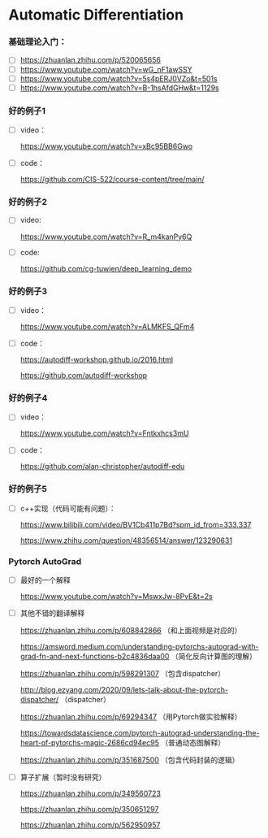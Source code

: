 #  Automatic Differentiation

### 基础理论入门：

- [ ] https://zhuanlan.zhihu.com/p/520065656
- [ ] https://www.youtube.com/watch?v=wG_nF1awSSY
- [ ] https://www.youtube.com/watch?v=5s4pERJ0VZo&t=501s
- [ ] https://www.youtube.com/watch?v=B-1hsAfdGHw&t=1129s

### 好的例子1

- [ ] video：

  https://www.youtube.com/watch?v=xBc95BB6Gwo

- [ ] code：

  https://github.com/CIS-522/course-content/tree/main/

### 好的例子2

- [ ] video:

  https://www.youtube.com/watch?v=R_m4kanPy6Q

- [ ] code:

  https://github.com/cg-tuwien/deep_learning_demo

### 好的例子3

- [ ] video：

  https://www.youtube.com/watch?v=ALMKFS_QFm4

- [ ] code：

  https://autodiff-workshop.github.io/2016.html

  https://github.com/autodiff-workshop

### 好的例子4

- [ ] video：

  https://www.youtube.com/watch?v=Fntkxhcs3mU

- [ ] code：

  https://github.com/alan-christopher/autodiff-edu

### 好的例子5

- [ ] c++实现（代码可能有问题）：

  https://www.bilibili.com/video/BV1Cb411p7Bd?spm_id_from=333.337

  https://www.zhihu.com/question/48356514/answer/123290631

### Pytorch AutoGrad
- [ ] 最好的一个解释

  https://www.youtube.com/watch?v=MswxJw-8PvE&t=2s

- [ ] 其他不错的翻译解释

  https://zhuanlan.zhihu.com/p/608842866   （和上面视频是对应的）

  https://amsword.medium.com/understanding-pytorchs-autograd-with-grad-fn-and-next-functions-b2c4836daa00   （简化反向计算图的理解）

  https://zhuanlan.zhihu.com/p/598291307  （包含dispatcher）

  http://blog.ezyang.com/2020/09/lets-talk-about-the-pytorch-dispatcher/ （dispatcher）

  https://zhuanlan.zhihu.com/p/69294347  （用Pytorch做实验解释）

  https://towardsdatascience.com/pytorch-autograd-understanding-the-heart-of-pytorchs-magic-2686cd94ec95  （普通动态图解释）

  https://zhuanlan.zhihu.com/p/351687500  （包含代码封装的逻辑）

- [ ] 算子扩展（暂时没有研究）

  https://zhuanlan.zhihu.com/p/349560723

  https://zhuanlan.zhihu.com/p/350651297

  https://zhuanlan.zhihu.com/p/562950957

  



